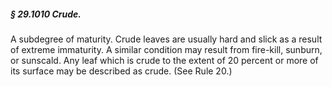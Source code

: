##### § 29.1010 Crude. #####

A subdegree of maturity. Crude leaves are usually hard and slick as a result of extreme immaturity. A similar condition may result from fire-kill, sunburn, or sunscald. Any leaf which is crude to the extent of 20 percent or more of its surface may be described as crude. (See Rule 20.)